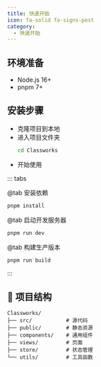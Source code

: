 ```yaml
---
title: 快速开始
icon: fa-solid fa-signs-post
category:
  - 快速开始
---
```


## 环境准备
- Node.js 16+
- pnpm 7+

## 安装步骤
- 克隆项目到本地
- 进入项目文件夹
  ```bash
  cd Classworks
  ```
- 开始使用

::: tabs

@tab 安装依赖

```bash
pnpm install
```

@tab 启动开发服务器

```bash
pnpm run dev
```

@tab 构建生产版本

```bash
pnpm run build
```

:::

## 📂 项目结构

```
Classworks/
├── src/           # 源代码
├── public/        # 静态资源
├── components/    # 通用组件
├── views/         # 页面
├── store/         # 状态管理
└── utils/         # 工具函数
```